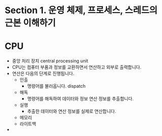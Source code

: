 # Section 1. 운영 체제, 프로세스, 스레드의 근본 이해하기
# CPU
- 중앙 처리 장치 central processing unit
-  CPU는 컴퓨터 부품과 정보를 교환하면서 연산하고 외부로 출력합니다.
- 연산은 다음의 단계로 진행됩니다.
	- 인출
		- 명령어를 불러옵니다. dispatch
	- 해독
		- 명령어를 해독하여 데이터와 정보 연산 정보를 추출합니다.
	- 실행
		- 추출한 데이터와 연산 정보를 실제로 연산합니다.
	- 메모리
	- 라이트백
- 